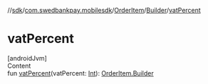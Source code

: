 //[sdk](../../../../index.md)/[com.swedbankpay.mobilesdk](../../index.md)/[OrderItem](../index.md)/[Builder](index.md)/[vatPercent](vat-percent.md)



# vatPercent  
[androidJvm]  
Content  
fun [vatPercent](vat-percent.md)(vatPercent: [Int](https://kotlinlang.org/api/latest/jvm/stdlib/kotlin/-int/index.html)): [OrderItem.Builder](index.md)  



